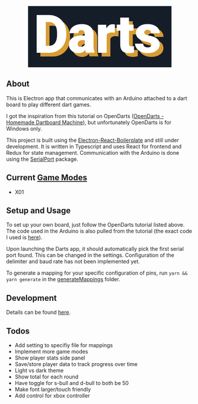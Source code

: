 <div style="text-align: center"><img src="resources/imgs/darts.png" /></div>

## About

This is Electron app that communicates with an Arduino attached to a dart board to play different dart games.

I got the inspiration from this tutorial on OpenDarts ([OpenDarts - Homemade Dartboard Machine](https://www.hackster.io/ricardo-alves/opendarts-homemade-dartboard-machine-2a2914)), but unfortunately OpenDarts is for Windows only.

This project is built using the [Electron-React-Boilerplate](https://github.com/electron-react-boilerplate/electron-react-boilerplate) and still under development. It is written in Typescript and uses React for frontend and Redux for state management. Communication with the Arduino is done using the [SerialPort](https://serialport.io/) package.

## Current [Game Modes](https://www.8dartfinish.com/21-popular-darts-games-play-dartboard/)

-   X01

## Setup and Usage

To set up your own board, just follow the OpenDarts tutorial listed above. The code used in the Arduino is also pulled from the tutorial (the exact code I used is [here](arduino/darts.ino)).

Upon launching the Darts app, it should automatically pick the first serial port found. This can be changed in the settings. Configuration of the delimiter and baud rate has not been implemented yet.

To generate a mapping for your specific configuration of pins, run `yarn && yarn generate` in the [generateMappings](generateMappings/) folder.

## Development

Details can be found [here](development.md).

## Todos

-   Add setting to specifiy file for mappings
-   Implement more game modes
-   Show player stats side panel
-   Save/store player data to track progress over time
-   Light vs dark theme
-   Show total for each round
-   Have toggle for s-bull and d-bull to both be 50
-   Make font larger/touch friendly
-   Add control for xbox controller
